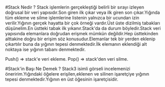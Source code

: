 ﻿#Stack Nedir ? 
Stack işlemlerin gerçekleştiği belirli bir sırayı izleyen doğrusal bir veri yapısıdır.Son giren ilk çıkar veya ilk giren son çıkar.Yığında tüm ekleme ve silme işlemlerine listenin yalnızca bir ucundan izin verilir.Yığının gerçek hayatta bir çok örneği vardır.Üst üste dizilmiş tabakları düşünelim.En üstteki tabak ilk yıkanır.Stack'da da durum böyledir.Stack veri yapısında elemanlara doğrudan erişmek mümkün değildir.Hep üsttekinden alttakine doğru bir erişim söz konusudur.Elemanlar tek bir yerden eklenip çıkartılır buna da yığının tepesi denmektedir.İlk elemanın eklendiği alt noktaya ise yığının tabanı denmektedir.

Push() => stack'e veri ekleme.
Pop()  => stack'den veri silme.

#Stack'in Başı Ne Demek ? 
Stack3 isimli görseli incelemenizi öneririm.Yığındaki öğelere erişilen,eklenen ve silinen işaretçiye yığının tepesi denmektedir.Yığının en üst öğesinin işaretçisidir.
